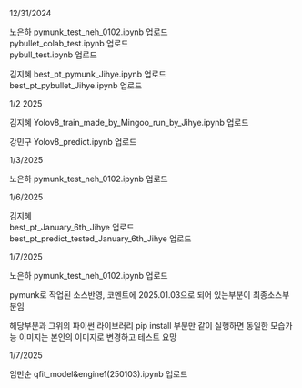 12/31/2024    
   
노은하 
pymunk_test_neh_0102.ipynb 업로드   
pybullet_colab_test.ipynb 업로드    
pybull_test.ipynb 업로드    

김지혜 
best_pt_pymunk_Jihye.ipynb 업로드         
best_pt_pybullet_Jihye.ipynb 업로드    
   
1/2 2025

김지혜 
Yolov8_train_made_by_Mingoo_run_by_Jihye.ipynb 업로드     

강민구 
Yolov8_predict.ipynb 업로드

1/3/2025

노은하
pymunk_test_neh_0102.ipynb 업로드
   
1/6/2025      

김지혜    
best_pt_January_6th_Jihye 업로드   
best_pt_predict_tested_January_6th_Jihye 업로드    
   
1/7/2025
   
노은하
pymunk_test_neh_0102.ipynb 업로드

pymunk로 작업된 소스반영, 코멘트에 2025.01.03으로 되어 있는부분이 최종소스부분임

해당부분과 그위의 파이썬 라이브러리 pip install 부분만 같이 실행하면 동일한 모습가능
이미지는 본인의 이미지로 변경하고 테스트 요망
   
1/7/2025
   
임만순
qfit_model&engine1(250103).ipynb 업로드   

